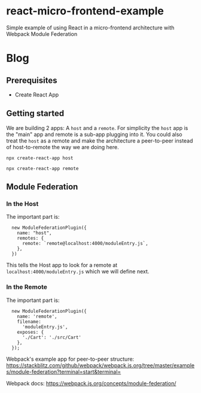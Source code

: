 # react-micro-frontend-example

Simple example of using React in a micro-frontend architecture with Webpack Module Federation

# Blog

## Prerequisites

- Create React App

## Getting started

We are building 2 apps: A `host` and a `remote`. For simplicity the `host` app is the "main" app and remote is a sub-app plugging into it. You could also treat the `host` as a remote and make the architecture a peer-to-peer instead of host-to-remote the way we are doing here.

`npx create-react-app host`

`npx create-react-app remote`

## Module Federation

### In the Host

The important part is:

```
  new ModuleFederationPlugin({
    name: "host",
    remotes: {
      remote: `remote@localhost:4000/moduleEntry.js`,
    },
  })
```

This tells the Host app to look for a remote at `localhost:4000/moduleEntry.js` which we will define next.

### In the Remote

The important part is:

```
  new ModuleFederationPlugin({
    name: 'remote',
    filename:
      'moduleEntry.js',
    exposes: {
      './Cart': './src/Cart'
    },
  });
```

Webpack's example app for peer-to-peer structure: https://stackblitz.com/github/webpack/webpack.js.org/tree/master/examples/module-federation?terminal=start&terminal=

Webpack docs: https://webpack.js.org/concepts/module-federation/
